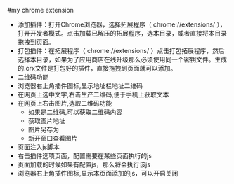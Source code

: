 #my chrome extension
+ 添加插件：打开Chrome浏览器，选择拓展程序（ chrome://extensions/ ），打开开发者模式。点击加载已解压的拓展程序，选本目录，或者直接将本目录拖拽到页面。
+ 打包插件：在拓展程序（ chrome://extensions/ ）点击打包拓展程序，然后选择本目录，如果为了应用商店在线升级那么必须使用同一个密钥文件。生成的.crx文件是打包好的插件，直接拖拽到页面就可以添加。
+ 二维码功能
 + 浏览器右上角插件图标,显示地址栏地址二维码
 + 在网页上选中文字,右击生产二维码,便于手机上获取文本
 + 在网页上右击图片,选取二维码功能
   + 如果是二维码,可以获取二维码内容
   + 获取图片地址
   + 图片另存为
   + 新开窗口查看图片
+ 页面注入js脚本
 + 右击插件选项页面，配置需要在某些页面执行的js
 + 页面加载的时候如果有配置js，那么将会执行该js
 + 浏览器右上角插件图标,显示本页面添加的js，可以开启关闭
